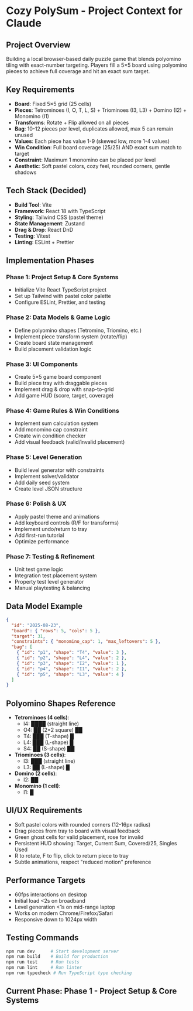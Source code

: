# Cozy PolySum - Project Context for Claude

## Project Overview
Building a local browser-based daily puzzle game that blends polyomino tiling with exact-number targeting. Players fill a 5×5 board using polyomino pieces to achieve full coverage and hit an exact sum target.

## Key Requirements
- **Board**: Fixed 5×5 grid (25 cells)
- **Pieces**: Tetrominoes (I, O, T, L, S) + Triominoes (I3, L3) + Domino (I2) + Monomino (I1)
- **Transforms**: Rotate + Flip allowed on all pieces
- **Bag**: 10-12 pieces per level, duplicates allowed, max 5 can remain unused
- **Values**: Each piece has value 1-9 (skewed low, more 1-4 values)
- **Win Condition**: Full board coverage (25/25) AND exact sum match to target
- **Constraint**: Maximum 1 monomino can be placed per level
- **Aesthetic**: Soft pastel colors, cozy feel, rounded corners, gentle shadows

## Tech Stack (Decided)
- **Build Tool**: Vite
- **Framework**: React 18 with TypeScript
- **Styling**: Tailwind CSS (pastel theme)
- **State Management**: Zustand
- **Drag & Drop**: React DnD
- **Testing**: Vitest
- **Linting**: ESLint + Prettier

## Implementation Phases

### Phase 1: Project Setup & Core Systems
- Initialize Vite React TypeScript project
- Set up Tailwind with pastel color palette
- Configure ESLint, Prettier, and testing

### Phase 2: Data Models & Game Logic
- Define polyomino shapes (Tetromino, Triomino, etc.)
- Implement piece transform system (rotate/flip)
- Create board state management
- Build placement validation logic

### Phase 3: UI Components
- Create 5×5 game board component
- Build piece tray with draggable pieces
- Implement drag & drop with snap-to-grid
- Add game HUD (score, target, coverage)

### Phase 4: Game Rules & Win Conditions
- Implement sum calculation system
- Add monomino cap constraint
- Create win condition checker
- Add visual feedback (valid/invalid placement)

### Phase 5: Level Generation
- Build level generator with constraints
- Implement solver/validator
- Add daily seed system
- Create level JSON structure

### Phase 6: Polish & UX
- Apply pastel theme and animations
- Add keyboard controls (R/F for transforms)
- Implement undo/return to tray
- Add first-run tutorial
- Optimize performance

### Phase 7: Testing & Refinement
- Unit test game logic
- Integration test placement system
- Property test level generator
- Manual playtesting & balancing

## Data Model Example
```json
{
  "id": "2025-08-23",
  "board": { "rows": 5, "cols": 5 },
  "target": 31,
  "constraints": { "monomino_cap": 1, "max_leftovers": 5 },
  "bag": [
    { "id": "p1", "shape": "T4", "value": 3 },
    { "id": "p2", "shape": "L4", "value": 2 },
    { "id": "p3", "shape": "I2", "value": 1 },
    { "id": "p4", "shape": "I1", "value": 2 },
    { "id": "p5", "shape": "L3", "value": 4 }
  ]
}
```

## Polyomino Shapes Reference
- **Tetrominoes (4 cells)**:
  - I4: ████ (straight line)
  - O4: ██ (2×2 square)
       ██
  - T4: ███ (T-shape)
        █
  - L4: ███ (L-shape)
        █
  - S4: ██ (S-shape)
         ██
- **Triominoes (3 cells)**:
  - I3: ███ (straight line)
  - L3: ██ (L-shape)
        █
- **Domino (2 cells)**:
  - I2: ██
- **Monomino (1 cell)**:
  - I1: █

## UI/UX Requirements
- Soft pastel colors with rounded corners (12-16px radius)
- Drag pieces from tray to board with visual feedback
- Green ghost cells for valid placement, rose for invalid
- Persistent HUD showing: Target, Current Sum, Covered/25, Singles Used
- R to rotate, F to flip, click to return piece to tray
- Subtle animations, respect "reduced motion" preference

## Performance Targets
- 60fps interactions on desktop
- Initial load <2s on broadband
- Level generation <1s on mid-range laptop
- Works on modern Chrome/Firefox/Safari
- Responsive down to 1024px width

## Testing Commands
```bash
npm run dev      # Start development server
npm run build    # Build for production
npm run test     # Run tests
npm run lint     # Run linter
npm run typecheck # Run TypeScript type checking
```

## Current Phase: Phase 1 - Project Setup & Core Systems